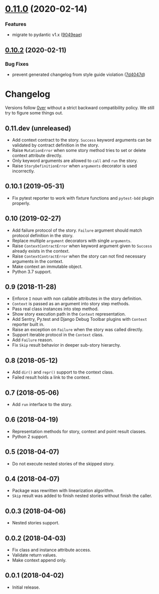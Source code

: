 # [0.11.0](https://github.com/dry-python/stories/compare/0.10.2...0.11.0) (2020-02-14)

### Features

- migrate to pydantic v1.x ([9049eae](https://github.com/dry-python/stories/commit/9049eae43c7b8db36708fc019a671a53bf4b578d))

## [0.10.2](https://github.com/dry-python/stories/compare/0.10.1...0.10.2) (2020-02-11)

### Bug Fixes

- prevent generated changelog from style guide violation ([7d4047d](https://github.com/dry-python/stories/commit/7d4047d10e4dacc10ec356700b1fc35161efa4c0))

# Changelog

Versions follow [0ver](https://0ver.org/) without a strict backward
compatibility policy. We still try to figure some things out.

## 0.11.dev (unreleased)

- Add context contract to the story. `Success` keyword arguments can
  be validated by contract definition in the story.
- Raise `MutationError` when some story method tries to set or delete
  context attribute directly.
- Only keyword arguments are allowed to `call` and `run` the story.
- Raise `StoryDefinitionError` when `arguments` decorator is used
  incorrectly.

## 0.10.1 (2019-05-31)

- Fix pytest reporter to work with fixture functions and `pytest-bdd`
  plugin properly.

## 0.10 (2019-02-27)

- Add failure protocol of the story. `Failure` argument should match
  protocol definition in the story.
- Replace multiple `argument` decorators with single `arguments`.
- Raise `ContextContractError` when keyword argument given to
  `Success` already exists in the context.
- Raise `ContextContractError` when the story can not find necessary
  arguments in the context.
- Make context an immutable object.
- Python 3.7 support.

## 0.9 (2018-11-28)

- Enforce `I` noun with non callable attributes in the story
  definition.
- `Context` is passed as an argument into story step methods.
- Pass real class instances into step method.
- Show story execution path in the `Context` representation.
- Add Sentry, Py.test and Django Debug Toolbar plugins with `Context`
  reporter built in.
- Raise an exception on `Failure` when the story was called directly.
- Support iterable protocol in the `Context` class.
- Add `Failure` reason.
- Fix `Skip` result behavior in deeper sub-story hierarchy.

## 0.8 (2018-05-12)

- Add `dir()` and `repr()` support to the context class.
- Failed result holds a link to the context.

## 0.7 (2018-05-06)

- Add `run` interface to the story.

## 0.6 (2018-04-19)

- Representation methods for story, context and point result classes.
- Python 2 support.

## 0.5 (2018-04-07)

- Do not execute nested stories of the skipped story.

## 0.4 (2018-04-07)

- Package was rewritten with linearization algorithm.
- `Skip` result was added to finish nested stories without finish the
  caller.

## 0.0.3 (2018-04-06)

- Nested stories support.

## 0.0.2 (2018-04-03)

- Fix class and instance attribute access.
- Validate return values.
- Make context append only.

## 0.0.1 (2018-04-02)

- Initial release.
